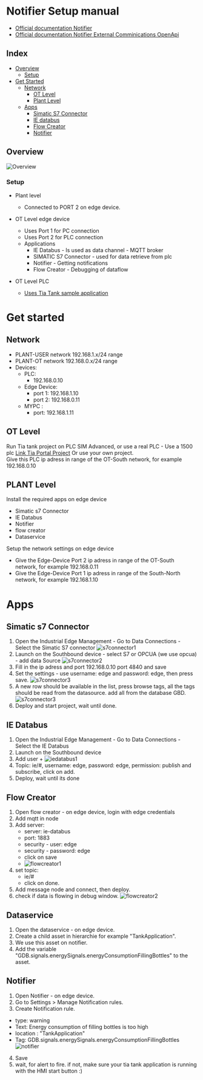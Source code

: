# Notifier Setup manual

- [Official documentation Notifier](https://github.com/industrial-edge/notifier-getting-started)
- [Official documentation Notifier External Comminications OpenApi](https://github.com/industrial-edge/notifier-api)

## Index
* [Overview](#overview)
  * [Setup](#setup)
* [Get Started](#get-started)
  * [Network](#network)
    * [OT Level](#ot-level)
    * [Plant Level](#plant-level)
  * [Apps](#apps)
    * [Simatic S7 Connector](#simatic-s7-connector)
    * [IE databus](#ie-databus)
    * [Flow Creator](#flow-creator)
    * [Notifier](#energy-manager)
   

## Overview
![Overview](files/architecture.JPG)

### Setup
- Plant level
  - Connected to PORT 2 on edge device.

- OT Level edge device
  - Uses Port 1 for PC connection
  - Uses Port 2 for PLC connection
  - Applications     
    - IE Databus - Is used as data channel - MQTT broker      
    - SIMATIC S7 Connector - used for data retrieve from plc
    - Notifier - Getting notifications
    - Flow Creator - Debugging of dataflow
      
- OT Level PLC
  - [Uses Tia Tank sample application](https://github.com/industrial-edge/miscellaneous#tank-application)

# Get started

## Network
  - PLANT-USER network 192.168.1.x/24 range
  - PLANT-OT network 192.168.0.x/24 range  
  - Devices:
    - PLC: 
      - 192.168.0.10
    - Edge Device: 
      - port 1: 192.168.1.10
      - port 2: 192.168.0.11
    - MYPC :
      - port: 192.168.1.11     

## OT Level
  Run Tia tank project on PLC SIM Advanced, or use a real PLC - Use a 1500 plc [Link Tia Portal Project](https://github.com/industrial-edge/miscellaneous#tank-application)  Or use your own project.  
  Give this PLC ip adress in range of the OT-South network, for example 192.168.0.10

## PLANT Level
Install the required apps on edge device
- Simatic s7 Connector 
- IE Databus 
- Notifier
- flow creator
- Dataservice
 
Setup the network settings  on edge device
  - Give the Edge-Device Port 2 ip adress in range of the OT-South network, for example 192.168.0.11
  - Give the Edge-Device Port 1 ip adress in range of the South-North network, for example 192.168.1.10

# Apps

## Simatic s7 Connector
1. Open the Industrial Edge Management - Go to Data Connections - Select the Simatic S7 connector
![s7connector1](files/edgedevice-s7-connector-1.JPG)
2. Launch on the Southbound device - select S7 or OPCUA (we use opcua) - add data Source 
![s7connector2](files/edgedevice-s7-connector-2-add-opcua.JPG)
3. Fill in the ip adress and port 192.168.0.10 port 4840 and save
4. Set the settings - use username: edge and password: edge, then press save.
![s7connector3](files/edgedevice-s7-connector-3-settings.JPG)
5. A new row should be available in the list, press browse tags, all the tags should be read from the datasource. add all from the database GBD.
![s7connector3](files/edgedevice-s7-connector-4-browse.JPG)
6. Deploy and start project, wait until done.

## IE Databus
1. Open the Industrial Edge Management - Go to Data Connections - Select the IE Databus
2. Launch on the Southbound device 
3. Add user + 
![iedatabus1](files/edgedevice-ie-databus-1.JPG)
4. Topic: ie/#, username: edge, password: edge, permission: publish and subscribe, click on add.
5. Deploy, wait until its done

## Flow Creator
1. Open flow creator - on edge device, login with edge credentials 
2. Add mqtt in node
3. Add server: 
    - server: ie-databus
    - port: 1883
    - security - user: edge
    - security - password: edge
    - click on save
    - ![flowcreator1](files/edgedevice-flow-creator-2.JPG)
4. set topic:
    - ie/#
    - click on done.
5. Add message node and connect, then deploy.
6. check if data is flowing in debug window.
![flowcreator2](files/edgedevice-flow-creator-1.JPG)

## Dataservice
1. Open the dataservice - on edge device.
2. Create a child asset in hierarchie for example "TankApplication".
3. We use this asset on notifier.
4. Add the variable "GDB.signals.energySignals.energyConsumptionFillingBottles" to the asset.

## Notifier
1. Open Notifier - on edge device.
2. Go to Settings > Manage Notification rules.
3. Create Notification rule. 
  - type: warning
  - Text: Energy consumption of filling bottles is too high
  - location : "TankApplication"
  - Tag: GDB.signals.energySignals.energyConsumptionFillingBottles
![notifier](files/edgedevice-notifier.JPG)

4. Save
5. wait, for alert to fire. if not, make sure your tia tank application is running with the HMI start button :)
